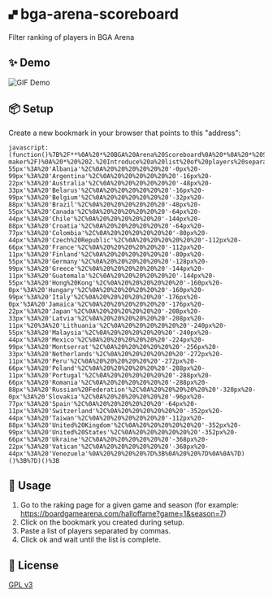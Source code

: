 # 🙾  bga-arena-scoreboard
Filter ranking of players in BGA Arena

## ✨ Demo
![GIF Demo](https://raw.githubusercontent.com/DavidEGx/bga-arena-scoreboard/main/demo.gif?token=AAIB2POYM6LBERGEGLOABBK7ALHGU)

## 📦 Setup
Create a new bookmark in your browser that points to this "address":

    javascript:(function()%7B%2F**%0A%20*%20BGA%20Arena%20Scoreboard%0A%20*%0A%20*%20Script%20to%20filter%20BGA%20Arena%20scoreboard%20so%20you%20can%20get%0A%20*%20the%20score%20of%20a%20predefined%20list%20of%20players.%0A%20*%0A%20*%20Usage%3A%0A%20*%20%201.%20Copy%20and%20paste%20this%20code%20to%20the%20developer%20console%0A%20*%20%20%20%20%20(or%20put%20it%20as%20a%20bookmarklet%20https%3A%2F%2Fcaiorss.github.io%2Fbookmarklet-maker%2F)%0A%20*%20%202.%20Introduce%20a%20list%20of%20players%20separated%20by%20spaces.%0A%20*%20%203.%20Click%20Ok%20and%20wait%20until%20the%20scoreboard%20loads.%0A%20*%2F%0A%0A(function()%20%7B%0A%20%20'use%20strict'%3B%0A%0A%20%20%2F%2F%20DO%20NOT%20use%20a%20very%20small%20interval%2C%20don't%20want%20to%20abuse%20BGA%20servers.%0A%20%20const%20REQUEST_INTERVAL%20%3D%20300%3B%0A%0A%20%20createUi()%3B%0A%0A%20%20%2F**%0A%20%20%20*%20Adds%20text%20area%20so%20user%20can%20paste%20user's%20list%0A%20%20%20*%2F%0A%20%20function%20createUi()%20%7B%0A%20%20%20%20const%20ui%20%3D%20document.createElement('div')%3B%0A%20%20%20%20const%20countryLbl%20%20%3D%20document.createElement('p')%3B%0A%20%20%20%20const%20countrySel%20%20%3D%20document.createElement('select')%3B%0A%20%20%20%20const%20userLbl%20%20%20%20%20%3D%20document.createElement('p')%3B%0A%20%20%20%20const%20userList%20%20%20%20%3D%20document.createElement('textArea')%3B%0A%20%20%20%20const%20limitsLbl%20%20%20%3D%20document.createElement('p')%3B%0A%20%20%20%20const%20limitUInput%20%3D%20document.createElement('input')%3B%0A%20%20%20%20const%20limitRInput%20%3D%20document.createElement('input')%3B%0A%20%20%20%20const%20progressLbl%20%3D%20document.createElement('p')%3B%0A%20%20%20%20const%20button%20%20%20%20%20%20%3D%20document.createElement('a')%3B%0A%0A%20%20%20%20countrySel.id%20%20%3D%20'sbCountrySelector'%3B%0A%20%20%20%20userList.id%20%20%20%20%3D%20'sbUserList'%3B%0A%20%20%20%20progressLbl.id%20%3D%20'sbProgressLbl'%3B%0A%0A%20%20%20%20%2F%2F%20Labels%0A%20%20%20%20countryLbl.innerText%20%20%3D%20'Country%20filter%3A'%3B%0A%20%20%20%20userLbl.innerText%20%20%20%20%20%3D%20'User%20filter%3A'%3B%0A%20%20%20%20limitsLbl.innerText%20%20%20%3D%20'Limits%3A'%3B%0A%20%20%20%20progressLbl.innerText%20%3D%20'Running...'%3B%0A%0A%20%20%20%20%2F%2FCreate%20and%20append%20the%20options%0A%20%20%20%20for%20(const%20%5Bkey%2C%20value%5D%20of%20Object.entries(COUNTRIES()))%20%7B%0A%20%20%20%20%20%20const%20option%20%3D%20document.createElement('option')%3B%0A%20%20%20%20%20%20option.value%20%3D%20key%3B%0A%20%20%20%20%20%20option.text%20%3D%20value%3B%0A%20%20%20%20%20%20countrySel.appendChild(option)%3B%0A%20%20%20%20%7D%0A%0A%20%20%20%20%2F%2F%20Configure%20user%20list%0A%20%20%20%20userList.style.display%20%3D%20'block'%3B%0A%20%20%20%20userList.style.width%20%20%20%3D%20'100%25'%3B%0A%20%20%20%20userList.style.height%20%20%3D%20'40%25'%3B%0A%0A%20%20%20%20%2F%2F%20Configure%20limits%0A%20%20%20%20limitUInput.type%20%20%3D%20'number'%3B%0A%20%20%20%20limitUInput.value%20%3D%2020%3B%0A%20%20%20%20limitRInput.type%20%20%3D%20'number'%3B%0A%20%20%20%20limitRInput.value%20%3D%201000%3B%0A%0A%20%20%20%20%2F%2F%20Add%20elements%20to%20main%20ui%20element%0A%20%20%20%20ui.appendChild(countryLbl)%3B%0A%20%20%20%20ui.appendChild(countrySel)%3B%0A%20%20%20%20ui.appendChild(userLbl)%3B%0A%20%20%20%20ui.appendChild(userList)%3B%0A%20%20%20%20ui.appendChild(limitsLbl)%3B%0A%20%20%20%20ui.appendChild(limitUInput)%3B%0A%20%20%20%20ui.appendChild(limitRInput)%3B%0A%20%20%20%20ui.appendChild(button)%3B%0A%0A%20%20%20%20%2F%2F%20Configuration%20of%20main%20ui%20element%0A%20%20%20%20ui.style.position%20%3D%20'fixed'%3B%0A%20%20%20%20ui.style.right%20%3D%20'0'%3B%0A%20%20%20%20ui.style.top%20%3D%20'0'%3B%0A%20%20%20%20ui.style.margin%20%3D%20'1em%201em'%3B%0A%20%20%20%20ui.style.width%20%3D%20'400px'%3B%0A%20%20%20%20ui.style.height%20%3D%20'300px'%3B%0A%20%20%20%20ui.style.padding%20%3D%20'1.5em'%3B%0A%20%20%20%20ui.style.backgroundColor%20%3D%20'%23eeefef'%3B%0A%20%20%20%20ui.style.zIndex%20%3D%2099999%3B%0A%20%20%20%20ui.style.border%20%3D%20'2px%20solid%20black'%3B%0A%20%20%20%20ui.style.boxShadow%20%3D%20'7px%207px%20%23444'%3B%0A%0A%20%20%20%20button.classList%20%3D%20'bgabutton%20bgabutton_blue'%3B%0A%20%20%20%20button.innerText%20%3D%20'Run'%3B%0A%20%20%20%20button.onclick%20%20%20%3D%20function()%20%7B%0A%20%20%20%20%20%20const%20players%20%3D%20parsePlayers(userList.value)%3B%0A%20%20%20%20%20%20run(countrySel.value%2C%20players%2C%20parseInt(limitUInput.value)%2C%20parseInt(limitRInput.value))%3B%0A%0A%20%20%20%20%20%20button.style.display%20%3D%20'none'%3B%0A%20%20%20%20%20%20ui.appendChild(progressLbl)%3B%0A%20%20%20%20%7D%3B%0A%0A%20%20%20%20document.body.appendChild(ui)%3B%0A%20%20%7D%0A%0A%20%20%2F**%0A%20%20%20*%20Do%20the%20work.%0A%20%20%20*%20Load%20players%2C%20remove%20players%20not%20desired%20and%20repeat.%0A%20%20%20*%2F%0A%20%20async%20function%20run(country%2C%20playersToKeep%2C%20limitU%2C%20limitR)%20%7B%0A%20%20%20%20const%20MAX_REQUESTS%20%3D%20limitR%20%2F%2010%3B%0A%20%20%20%20for%20(let%20i%20%3D%200%3B%20i%20%3C%20MAX_REQUESTS%3B%20i%2B%2B)%20%7B%0A%20%20%20%20%20%20await%20loadMorePlayers()%3B%0A%20%20%20%20%20%20removePlayers(country%2C%20playersToKeep)%3B%0A%0A%20%20%20%20%20%20const%20playersSoFar%20%3D%20getVisiblePlayers()%3B%0A%20%20%20%20%20%20if%20(playersToKeep.length%20%3E%200%20%26%26%20playersToKeep.length%20%3D%3D%3D%20playersSoFar.length)%20%7B%0A%20%20%20%20%20%20%20%20%2F%2F%20Got%20all%20the%20required%20players%2C%20no%20need%20to%20keep%20querying.%0A%20%20%20%20%20%20%20%20break%3B%0A%20%20%20%20%20%20%7D%0A%0A%20%20%20%20%20%20if%20(playersSoFar.length%20%3E%3D%20limitU)%20%7B%0A%20%20%20%20%20%20%20%20%2F%2F%20Reached%20limit%20of%20max%20number%20of%20players%20required.%0A%20%20%20%20%20%20%20%20let%20i%20%3D%200%3B%0A%20%20%20%20%20%20%20%20for%20(const%20player%20of%20getVisiblePlayers())%20%7B%0A%20%20%20%20%20%20%20%20%20%20if%20(i%20%3E%3D%20limitU)%20%7B%0A%20%20%20%20%20%20%20%20%20%20%20%20player.classList.add('hidden')%3B%0A%20%20%20%20%20%20%20%20%20%20%7D%0A%20%20%20%20%20%20%20%20%20%20i%2B%2B%3B%0A%20%20%20%20%20%20%20%20%7D%0A%20%20%20%20%20%20%20%20break%3B%0A%20%20%20%20%20%20%7D%0A%0A%20%20%20%20%20%20await%20new%20Promise(done%20%3D%3E%20setTimeout(()%20%3D%3E%20done()%2C%20REQUEST_INTERVAL))%3B%0A%20%20%20%20%7D%0A%0A%20%20%20%20const%20progressLbl%20%3D%20document.getElementById('sbProgressLbl')%3B%0A%20%20%20%20const%20userList%20%20%20%20%3D%20document.getElementById('sbUserList')%3B%0A%20%20%20%20const%20countrySel%20%3D%20document.getElementById('sbCountrySelector')%3B%0A%20%20%20%20progressLbl.innerText%20%3D%20'Done!'%3B%0A%20%20%20%20progressLbl.style.color%20%3D%20'green'%3B%0A%0A%20%20%20%20countrySel.addEventListener('change'%2C%20function%20()%20%7B%0A%20%20%20%20%20%20resetList()%3B%0A%20%20%20%20%20%20const%20players%20%3D%20parsePlayers(userList.value)%3B%0A%20%20%20%20%20%20removePlayers(countrySel.value%2C%20players)%3B%0A%20%20%20%20%7D)%3B%0A%20%20%20%20userList.addEventListener('change'%2C%20function%20()%20%7B%0A%20%20%20%20%20%20resetList()%3B%0A%20%20%20%20%20%20const%20players%20%3D%20parsePlayers(userList.value)%3B%0A%20%20%20%20%20%20removePlayers(countrySel.value%2C%20players)%3B%0A%20%20%20%20%7D)%3B%0A%20%20%7D%0A%0A%20%20%2F**%0A%20%20%20*%20Load%20more%20players%20from%20the%20ranking%0A%20%20%20*%2F%0A%20%20async%20function%20loadMorePlayers()%20%7B%0A%20%20%20%20%2F%2F%20Just%20click%20the%20button%20and%20wait.%0A%20%20%20%20%2F%2F%20Not%20the%20smartest%20way%20but%20works.%0A%20%20%20%20document.querySelector('%23seemoreRanking').click()%3B%0A%20%20%20%20await%20new%20Promise(done%20%3D%3E%20setTimeout(()%20%3D%3E%20done()%2C%20REQUEST_INTERVAL))%3B%0A%20%20%7D%0A%0A%20%20%2F**%0A%20%20%20*%20Return%20list%20of%20players%0A%20%20%20*%2F%0A%20%20function%20getPlayers()%20%7B%0A%20%20%20%20return%20document.querySelectorAll('%23mainRanking%20.player_in_list')%3B%0A%20%20%7D%0A%0A%20%20%2F**%0A%20%20%20*%20Return%20list%20of%20visible%20players%0A%20%20%20*%2F%0A%20%20function%20getVisiblePlayers()%20%7B%0A%20%20%20%20return%20document.querySelectorAll('%23mainRanking%20.player_in_list%3Anot(.hidden)')%3B%0A%20%20%7D%0A%0A%20%20%2F**%0A%20%20%20*%20Parse%20players%0A%20%20%20*%2F%0A%20%20function%20parsePlayers(playersStr)%20%7B%0A%20%20%20%20const%20commaValues%20%3D%20playersStr.split('%2C')%3B%0A%20%20%20%20const%20semicolonValues%20%3D%20playersStr.split('%3B')%3B%0A%20%20%20%20const%20newlineValues%20%3D%20playersStr.split('%5Cn')%3B%0A%20%20%20%20const%20usersFound%20%3D%20Math.max(commaValues.length%2C%20semicolonValues.length%2C%20newlineValues.length)%3B%0A%0A%20%20%20%20let%20players%3B%0A%20%20%20%20if%20(commaValues.length%20%3D%3D%3D%20usersFound)%20%7B%0A%20%20%20%20%20%20players%20%3D%20commaValues%3B%0A%20%20%20%20%7D%0A%20%20%20%20else%20if%20(semicolonValues.length%20%3D%3D%20usersFound)%20%7B%0A%20%20%20%20%20%20players%20%3D%20semicolonValues%3B%0A%20%20%20%20%7D%0A%20%20%20%20else%20if%20(newlineValues.length%20%3D%3D%20usersFound)%20%7B%0A%20%20%20%20%20%20players%20%3D%20newlineValues%3B%0A%20%20%20%20%7D%0A%0A%20%20%20%20players%20%3D%20players.filter(x%20%3D%3E%20x)%3B%0A%20%20%20%20return%20players%3B%0A%20%20%7D%0A%0A%20%20%2F**%0A%20%20%20*%20Remove%20all%20players%20from%20the%20scoreboard%20except%20the%20ones%0A%20%20%20*%20than%20belong%20to%20the%20country%20received%20as%20parameter%20and%20are%0A%20%20%20*%20inside%20the%20playersToKeep%20array.%0A%20%20%20*%2F%0A%20%20function%20removePlayers(country%2C%20playersToKeep)%20%7B%0A%20%20%20%20playersToKeep%20%3D%20playersToKeep.map(p%20%3D%3E%20p.toLowerCase())%3B%0A%0A%20%20%20%20for%20(const%20player%20of%20getVisiblePlayers())%20%7B%0A%20%20%20%20%20%20const%20name%20%3D%20player.querySelector('a.playername').innerText.toLowerCase()%3B%0A%0A%20%20%20%20%20%20if%20(country%20%26%26%20country%20!%3D%20player.querySelector('.flag').style.backgroundPosition)%20%7B%0A%20%20%20%20%20%20%20%20player.classList.add('hidden')%3B%0A%20%20%20%20%20%20%7D%0A%0A%20%20%20%20%20%20if%20(playersToKeep.length%20%3E%200%20%26%26%20!playersToKeep.includes(name))%20%7B%0A%20%20%20%20%20%20%20%20player.classList.add('hidden')%3B%0A%20%20%20%20%20%20%7D%0A%20%20%20%20%7D%0A%20%20%7D%0A%0A%20%20%2F**%0A%20%20%20*%20Display%20all%20players%20again%0A%20%20%20*%2F%0A%20%20function%20resetList()%20%7B%0A%20%20%20%20Array.from(getPlayers()).forEach((el)%20%3D%3E%20el.classList.remove('hidden'))%3B%0A%20%20%7D%0A%0A%20%20function%20COUNTRIES()%20%7B%0A%20%20%20%20%2F%2F%20IDs%20of%20the%20countries%20here%20are%20just%20the%20offset%20in%20the%20background%20image.%0A%20%20%20%20%2F%2F%20It'd%20be%20nice%20to%20use%20country%20ids%20instead...%20Probably%20that%20would%20require%0A%20%20%20%20%2F%2F%20to%20change%20the%20%60document.querySelector('%23seemoreRanking').click()%60%20above%0A%20%20%20%20%2F%2F%20and%20use%20an%20ajax%20call%20to%20%60getRanking.html%60%20instead.%0A%20%20%20%20return%20%7B%0A%20%20%20%20%20%20''%3A%20'Any%20country'%2C%0A%20%20%20%20%20%20'-0px%20-55px'%3A%20'Albania'%2C%0A%20%20%20%20%20%20'-0px%20-99px'%3A%20'Argentina'%2C%0A%20%20%20%20%20%20'-16px%20-22px'%3A%20'Australia'%2C%0A%20%20%20%20%20%20'-48px%20-33px'%3A%20'Belarus'%2C%0A%20%20%20%20%20%20'-16px%20-99px'%3A%20'Belgium'%2C%0A%20%20%20%20%20%20'-32px%20-88px'%3A%20'Brazil'%2C%0A%20%20%20%20%20%20'-48px%20-55px'%3A%20'Canada'%2C%0A%20%20%20%20%20%20'-64px%20-44px'%3A%20'Chile'%2C%0A%20%20%20%20%20%20'-144px%20-88px'%3A%20'Croatia'%2C%0A%20%20%20%20%20%20'-64px%20-77px'%3A%20'Colombia'%2C%0A%20%20%20%20%20%20'-80px%20-44px'%3A%20'Czech%20Republic'%2C%0A%20%20%20%20%20%20'-112px%20-66px'%3A%20'France'%2C%0A%20%20%20%20%20%20'-112px%20-11px'%3A%20'Finland'%2C%0A%20%20%20%20%20%20'-80px%20-55px'%3A%20'Germany'%2C%0A%20%20%20%20%20%20'-128px%20-99px'%3A%20'Greece'%2C%0A%20%20%20%20%20%20'-144px%20-11px'%3A%20'Guatemala'%2C%0A%20%20%20%20%20%20'-144px%20-55px'%3A%20'Hong%20Kong'%2C%0A%20%20%20%20%20%20'-160px%20-0px'%3A%20'Hungary'%2C%0A%20%20%20%20%20%20'-160px%20-99px'%3A%20'Italy'%2C%0A%20%20%20%20%20%20'-176px%20-0px'%3A%20'Jamaica'%2C%0A%20%20%20%20%20%20'-176px%20-22px'%3A%20'Japan'%2C%0A%20%20%20%20%20%20'-208px%20-33px'%3A%20'Latvia'%2C%0A%20%20%20%20%20%20'-208px%20-11px'%20%3A%20'Lithuania'%2C%0A%20%20%20%20%20%20'-240px%20-55px'%3A%20'Malaysia'%2C%0A%20%20%20%20%20%20'-240px%20-44px'%3A%20'Mexico'%2C%0A%20%20%20%20%20%20'-224px%20-99px'%3A%20'Montserrat'%2C%0A%20%20%20%20%20%20'-256px%20-33px'%3A%20'Netherlands'%2C%0A%20%20%20%20%20%20'-272px%20-11px'%3A%20'Peru'%2C%0A%20%20%20%20%20%20'-272px%20-66px'%3A%20'Poland'%2C%0A%20%20%20%20%20%20'-288px%20-11px'%3A%20'Portugal'%2C%0A%20%20%20%20%20%20'-288px%20-66px'%3A%20'Romania'%2C%0A%20%20%20%20%20%20'-288px%20-88px'%3A%20'Russian%20Federation'%2C%0A%20%20%20%20%20%20'-320px%20-0px'%3A%20'Slovakia'%2C%0A%20%20%20%20%20%20'-96px%20-77px'%3A%20'Spain'%2C%0A%20%20%20%20%20%20'-64px%20-11px'%3A%20'Switzerland'%2C%0A%20%20%20%20%20%20'-352px%20-44px'%3A%20'Taiwan'%2C%0A%20%20%20%20%20%20'-112px%20-88px'%3A%20'United%20Kingdom'%2C%0A%20%20%20%20%20%20'-352px%20-99px'%3A%20'United%20States'%2C%0A%20%20%20%20%20%20'-352px%20-66px'%3A%20'Ukraine'%2C%0A%20%20%20%20%20%20'-368px%20-22px'%3A%20'Vatican'%2C%0A%20%20%20%20%20%20'-368px%20-44px'%3A%20'Venezuela'%0A%20%20%20%20%7D%3B%0A%20%20%7D%0A%0A%7D)()%3B%7D)()%3B

## 🚀 Usage
1. Go to the raking page for a given game and season (for example: https://boardgamearena.com/halloffame?game=1&season=7)
2. Click on the bookmark you created during setup.
3. Paste a list of players separated by commas.
4. Click ok and wait until the list is complete.

## 📜 License
[GPL v3](https://www.gnu.org/licenses/gpl-3.0.en.html)
